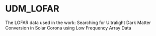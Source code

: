 # UDM_LOFAR
The LOFAR data used in the work: Searching for Ultralight Dark Matter Conversion in Solar Corona using Low Frequency Array Data
